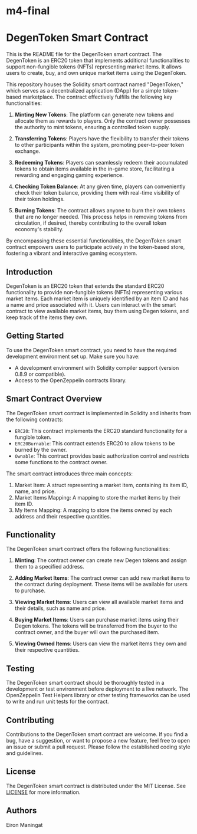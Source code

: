 # m4-final
# DegenToken Smart Contract

This is the README file for the DegenToken smart contract. The DegenToken is an ERC20 token that implements additional functionalities to support non-fungible tokens (NFTs) representing market items. It allows users to create, buy, and own unique market items using the DegenToken.

This repository houses the Solidity smart contract named "DegenToken," which serves as a decentralized application (DApp) for a simple token-based marketplace. The contract effectively fulfills the following key functionalities:

1. **Minting New Tokens**: The platform can generate new tokens and allocate them as rewards to players. Only the contract owner possesses the authority to mint tokens, ensuring a controlled token supply.

2. **Transferring Tokens**: Players have the flexibility to transfer their tokens to other participants within the system, promoting peer-to-peer token exchange.

3. **Redeeming Tokens**: Players can seamlessly redeem their accumulated tokens to obtain items available in the in-game store, facilitating a rewarding and engaging gaming experience.

4. **Checking Token Balance**: At any given time, players can conveniently check their token balance, providing them with real-time visibility of their token holdings.

5. **Burning Tokens**: The contract allows anyone to burn their own tokens that are no longer needed. This process helps in removing tokens from circulation, if desired, thereby contributing to the overall token economy's stability.

By encompassing these essential functionalities, the DegenToken smart contract empowers users to participate actively in the token-based store, fostering a vibrant and interactive gaming ecosystem.

## Introduction

DegenToken is an ERC20 token that extends the standard ERC20 functionality to provide non-fungible tokens (NFTs) representing various market items. Each market item is uniquely identified by an item ID and has a name and price associated with it. Users can interact with the smart contract to view available market items, buy them using Degen tokens, and keep track of the items they own.

## Getting Started

To use the DegenToken smart contract, you need to have the required development environment set up. Make sure you have:

- A development environment with Solidity compiler support (version 0.8.9 or compatible).
- Access to the OpenZeppelin contracts library.

## Smart Contract Overview

The DegenToken smart contract is implemented in Solidity and inherits from the following contracts:

- `ERC20`: This contract implements the ERC20 standard functionality for a fungible token.
- `ERC20Burnable`: This contract extends ERC20 to allow tokens to be burned by the owner.
- `Ownable`: This contract provides basic authorization control and restricts some functions to the contract owner.

The smart contract introduces three main concepts:

1. Market Item: A struct representing a market item, containing its item ID, name, and price.
2. Market Items Mapping: A mapping to store the market items by their item ID.
3. My Items Mapping: A mapping to store the items owned by each address and their respective quantities.

## Functionality

The DegenToken smart contract offers the following functionalities:

1. **Minting**: The contract owner can create new Degen tokens and assign them to a specified address.

2. **Adding Market Items**: The contract owner can add new market items to the contract during deployment. These items will be available for users to purchase.

3. **Viewing Market Items**: Users can view all available market items and their details, such as name and price.

4. **Buying Market Items**: Users can purchase market items using their Degen tokens. The tokens will be transferred from the buyer to the contract owner, and the buyer will own the purchased item.

5. **Viewing Owned Items**: Users can view the market items they own and their respective quantities.

## Testing

The DegenToken smart contract should be thoroughly tested in a development or test environment before deployment to a live network. The OpenZeppelin Test Helpers library or other testing frameworks can be used to write and run unit tests for the contract.

## Contributing

Contributions to the DegenToken smart contract are welcome. If you find a bug, have a suggestion, or want to propose a new feature, feel free to open an issue or submit a pull request. Please follow the established coding style and guidelines.

## License

The DegenToken smart contract is distributed under the MIT License. See [LICENSE](LICENSE) for more information.

## Authors
Eiron Maningat
